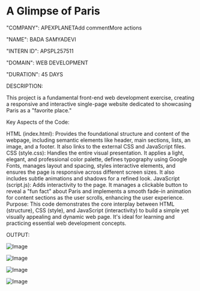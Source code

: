 # A Glimpse of Paris

"COMPANY": APEXPLANETAdd commentMore actions

"NAME": BADA SAMYADEVI

"INTERN ID":  APSPL257511

"DOMAIN": WEB DEVELOPMENT

"DURATION": 45 DAYS

DESCRIPTION:

This project is a fundamental front-end web development exercise, creating a responsive and interactive single-page website dedicated to showcasing Paris as a "favorite place."

Key Aspects of the Code:

HTML (index.html): Provides the foundational structure and content of the webpage, including semantic elements like header, main sections, lists, an image, and a footer. It also links to the external CSS and JavaScript files.
CSS (style.css): Handles the entire visual presentation. It applies a light, elegant, and professional color palette, defines typography using Google Fonts, manages layout and spacing, styles interactive elements, and ensures the page is responsive across different screen sizes. It also includes subtle animations and shadows for a refined look.
JavaScript (script.js): Adds interactivity to the page. It manages a clickable button to reveal a "fun fact" about Paris and implements a smooth fade-in animation for content sections as the user scrolls, enhancing the user experience.
Purpose:
This code demonstrates the core interplay between HTML (structure), CSS (style), and JavaScript (interactivity) to build a simple yet visually appealing and dynamic web page. It's ideal for learning and practicing essential web development concepts.

OUTPUT:

![Image](https://github.com/user-attachments/assets/38a92662-f64a-4683-a003-2bb8bcd01c06)

![Image](https://github.com/user-attachments/assets/ff66602c-89f6-4fa7-993b-a931a8a576d3)

![Image](https://github.com/user-attachments/assets/c336a491-18f1-477e-bfae-10f551cec031)

![Image](https://github.com/user-attachments/assets/d38c0093-7aec-497e-8cd6-1d12df0984be)
